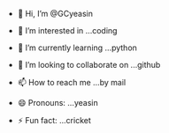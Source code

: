- 👋 Hi, I’m @GCyeasin
- 👀 I’m interested in ...coding
- 🌱 I’m currently learning ...python

- 💞️ I’m looking to collaborate on ...github
- 📫 How to reach me ...by mail
- 😄 Pronouns: ...yeasin
- ⚡ Fun fact: ...cricket

<!---
GCyeasin/GCyeasin is a ✨ special ✨ repository because its `README.md` (this file) appears on your GitHub profile.
You can click the Preview link to take a look at your changes.
--->
